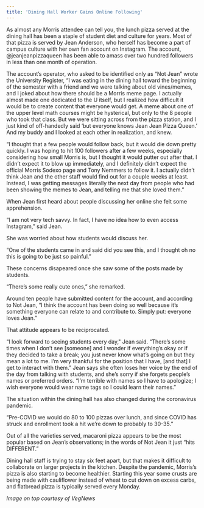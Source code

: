 ```yaml
---
title: 'Dining Hall Worker Gains Online Following'
---
```


As almost any Morris attendee can tell you, the lunch pizza served at the dining hall has been a staple of student diet and culture for years. Most of that pizza is served by Jean Anderson, who herself has become a part of campus culture with her own fan account on Instagram. The account, @jeanjeanpizzaqueen has been able to amass over two hundred followers in less than one month of operation.

The account’s operator, who asked to be identified only as “Not Jean” wrote the University Register, “I was eating in the dining hall toward the beginning of the semester with a friend and we were talking about old vines/memes, and I joked about how there should be a Morris meme page. I actually almost made one dedicated to the U itself, but I realized how difficult it would be to create content that everyone would get. A meme about one of the upper level math courses might be hysterical, but only to the 8 people who took that class. But we were sitting across from the pizza station, and I just kind of off-handedly said ‘but everyone knows Jean Jean Pizza Queen.’ And my buddy and I looked at each other in realization, and knew.

“I thought that a few people would follow back, but it would die down pretty quickly. I was hoping to hit 100 followers after a few weeks, especially considering how small Morris is, but I thought it would putter out after that. I didn’t expect it to blow up immediately, and I definitely didn’t expect the official Morris Sodexo page and Tony Nemmers to follow it. I actually didn’t think Jean and the other staff would find out for a couple weeks at least. Instead, I was getting messages literally the next day from people who had been showing the memes to Jean, and telling me that she loved them.”

When Jean first heard about people discussing her online she felt some apprehension. 

“I am not very tech savvy. In fact, I have no idea how to even access Instagram,” said Jean. 

She was worried about how students would discuss her. 

“One of the students came in and said did you see this, and I thought oh no this is going to be just so painful.” 

These concerns disapeared once she saw some of the posts made by students.

“There’s some really cute ones,” she remarked.

Around ten people have submitted content for the account, and according to Not Jean, “I think the account has been doing so well because it’s something everyone can relate to and contribute to. Simply put: everyone loves Jean.”

That attitude appears to be reciprocated. 

“I look forward to seeing students every day," Jean said. “There’s some times when I don’t see [someone] and I wonder if everything’s okay or if they decided to take a break; you just never know what’s going on but they mean a lot to me. I’m very thankful for the position that I have, [and that] I get to interact with them.” Jean says she often loses her voice by the end of the day from talking with students, and she’s sorry if she forgets people’s names or preferred orders. “I’m terrible with names so I have to apologize; I wish everyone would wear name tags so I could learn their names.”

The situation within the dining hall has also changed during the coronavirus pandemic.

“Pre-COVID we would do 80 to 100 pizzas over lunch, and since COVID has struck and enrollment took a hit we’re down to probably to 30-35.” 

Out of all the varieties served, macaroni pizza appears to be the most popular based on Jean’s observations; in the words of Not Jean it just “hits DIFFERENT.”

Dining hall staff is trying to stay six feet apart, but that makes it difficult to collaborate on larger projects in the kitchen. Despite the pandemic, Morris’s pizza is also starting to become healthier. Starting this year some crusts are being made with cauliflower instead of wheat to cut down on excess carbs, and flatbread pizza is typically served every Monday.

_Image on top courtesy of VegNews_